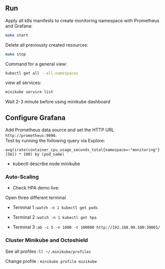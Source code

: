 ## Run 
Apply all k8s manifests to create monitoring namespace with Prometheus and Grafana:
```bash
make start
```
  
Delete all previously created resources:
```bash
make stop
```

Command for a general view:
```bash
kubectl get all --all-namespaces
```

view all services:
```bash
minikube service list
```

Wait 2-3 minute before using minikube dashboard

## Configure Grafana
Add Prometheus data source and set the HTTP URL `http://prometheus:9090`.  
Test by running the following query via Explore:
```
avg(irate(container_cpu_usage_seconds_total{namespace=~"monitoring"}[5m]) * 100) by (pod_name)
```

- kubectl describe node minikube


### Auto-Scaling

- Check HPA demo live:

Open three different terminal

- Terminal 1 :``` watch -n 1 kubectl get pods ```

- Terminal 2 :``` watch -n 1 kubectl get hpa ```

- Terminal 3 :```ab -c 5 -n 1000 -t 100000 http://192.168.99.100:30001/```


### Cluster Minikube and Octoshield

See all profiles :``` ll ~/.minikube/profiles ```

Change profile : ```minikube profile minikube ```

